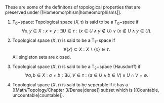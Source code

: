 These are some of the definitons of topological properties that are preserved under [[Homeomorphism|homeomorphisms]].

1. $\text{T}_0-$space: Topological space $(X,\tau)$ is said to be a $\text{T}_0-$space if
$$
\forall x,y\in X:x\neq y:\exists U\in\tau:(x\in U\land y\notin U)\lor(x\notin U\land y\in U).
$$
2. Topological space $(X,\tau)$ is said to be a $\text{T}_1-$space if
$$
\forall \{x\}\subseteq X:X\backslash\{x\}\in\tau.
$$
All singleton sets are closed.

3. Topological space $(X,\tau)$ is said to be a $\text{T}_2-$space (Hausdorff) if
$$
\forall a,b\in X:a\neq b:\exists U,V\in\tau:(a\in U\land b\in V)\land U\cap V =\emptyset.
$$
4. Topological space $(X,\tau)$ is said to be seperable if it has a [[Math/Topology/Chapter 3/Dense|dense]] subset which is [[Countable, uncountable|countable]].

